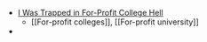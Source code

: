 - [I Was Trapped in For-Profit College Hell](https://www.chronicle.com/article/i-was-trapped-in-for-profit-college-hell)
	- [[For-profit colleges]], [[For-profit university]]
-